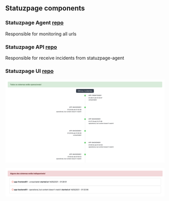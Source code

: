 ## Statuzpage components

### Statuzpage Agent [repo](https://github.com/nopp/statuzpage-agent)
Responsible for monitoring all urls

### Statuzpage API [repo](https://github.com/nopp/statuzpage-api)
Responsible for receive incidents from statuzpage-agent

### Statuzpage UI [repo](https://github.com/nopp/statuzpage-ui)
![Ui](https://raw.githubusercontent.com/nopp/statuzpage-ui/master/.img/ui.png)

![Ui Incidents](https://raw.githubusercontent.com/nopp/statuzpage-ui/master/.img/ui-incidents.png)